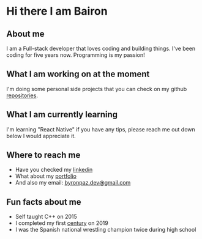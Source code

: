 # Hi there I am Bairon 

## About me
I am a Full-stack developer that loves coding and building things. I've been coding for five years now. Programming is my passion!

## What I am working on at the moment
I'm doing some personal side projects that you can check on my github [repositories](https://github.com/MrR3set?tab=repositories).

## What I am currently learning
I'm learning "React Native" if you have any tips, please reach me out down below I would appreciate it.

## Where to reach me
- Have you checked my [linkedin](https://www.linkedin.com/in/byronpaz/)
- What about my [portfolio](https://baironpaz.com/)
- And also my email: byronpaz.dev@gmail.com

## Fun facts about me
  - Self taught C++ on 2015
  - I completed my first [century](https://en.wikipedia.org/wiki/Century_ride) on 2019
  - I was the Spanish national wrestling champion twice during high school
